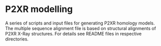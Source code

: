 # P2XR modelling
A series of scripts and input files for generating P2XR homology models. The multiple sequence alignment file is based on structural alignments of P2XR X-Ray structures. For details see README files in respective directories.
